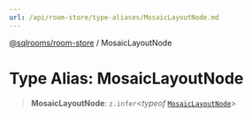```yaml
---
url: /api/room-store/type-aliases/MosaicLayoutNode.md
---
```

[@sqlrooms/room-store](../index.md) / MosaicLayoutNode

# Type Alias: MosaicLayoutNode

> **MosaicLayoutNode**: `z.infer`<*typeof* [`MosaicLayoutNode`](../variables/MosaicLayoutNode.md)>
